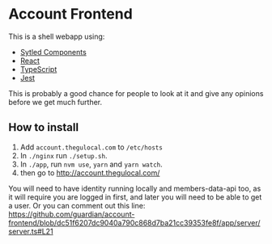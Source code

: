 # Account Frontend

This is a shell webapp using:

* [Sytled Components](https://emotion.sh)
* [React](https://reactjs.org/)
* [TypeScript](https://www.typescriptlang.org)
* [Jest](https://facebook.github.io/jest/)

This is probably a good chance for people to look at it and give any opinions before we get much further.

## How to install

1.  Add `account.thegulocal.com` to `/etc/hosts`
1.  In `./nginx` run `./setup.sh`.
1.  In `./app`, run `nvm use`, `yarn` and `yarn watch`.
1.  then go to http://account.thegulocal.com/

You will need to have identity running locally and members-data-api too, as it will require you are logged in first, and later you will need to be able to get a user.
Or you can comment out this line: https://github.com/guardian/account-frontend/blob/dc51f6207dc9040a790c868d7ba21cc39353fe8f/app/server/server.ts#L21
